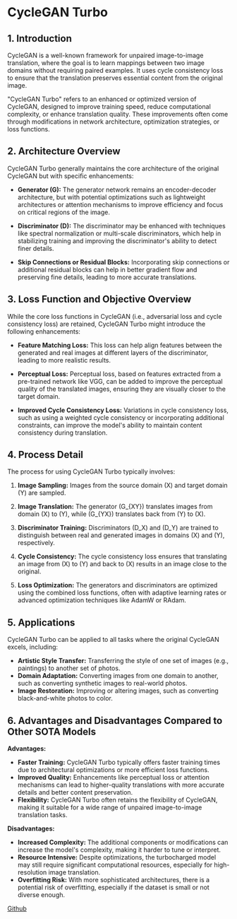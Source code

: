 # CycleGAN Turbo

## 1. Introduction

CycleGAN is a well-known framework for unpaired image-to-image translation, where the goal is to learn mappings between two image domains without requiring paired examples. It uses cycle consistency loss to ensure that the translation preserves essential content from the original image.

"CycleGAN Turbo" refers to an enhanced or optimized version of CycleGAN, designed to improve training speed, reduce computational complexity, or enhance translation quality. These improvements often come through modifications in network architecture, optimization strategies, or loss functions.

## 2. Architecture Overview

CycleGAN Turbo generally maintains the core architecture of the original CycleGAN but with specific enhancements:

- **Generator (G):** The generator network remains an encoder-decoder architecture, but with potential optimizations such as lightweight architectures or attention mechanisms to improve efficiency and focus on critical regions of the image.

- **Discriminator (D):** The discriminator may be enhanced with techniques like spectral normalization or multi-scale discriminators, which help in stabilizing training and improving the discriminator's ability to detect finer details.

- **Skip Connections or Residual Blocks:** Incorporating skip connections or additional residual blocks can help in better gradient flow and preserving fine details, leading to more accurate translations.

## 3. Loss Function and Objective Overview

While the core loss functions in CycleGAN (i.e., adversarial loss and cycle consistency loss) are retained, CycleGAN Turbo might introduce the following enhancements:

- **Feature Matching Loss:** This loss can help align features between the generated and real images at different layers of the discriminator, leading to more realistic results.

- **Perceptual Loss:** Perceptual loss, based on features extracted from a pre-trained network like VGG, can be added to improve the perceptual quality of the translated images, ensuring they are visually closer to the target domain.

- **Improved Cycle Consistency Loss:** Variations in cycle consistency loss, such as using a weighted cycle consistency or incorporating additional constraints, can improve the model's ability to maintain content consistency during translation.

## 4. Process Detail

The process for using CycleGAN Turbo typically involves:

1. **Image Sampling:** Images from the source domain \(X\) and target domain \(Y\) are sampled.

2. **Image Translation:** The generator \(G_{XY}\) translates images from domain \(X\) to \(Y\), while \(G_{YX}\) translates back from \(Y\) to \(X\).

3. **Discriminator Training:** Discriminators \(D_X\) and \(D_Y\) are trained to distinguish between real and generated images in domains \(X\) and \(Y\), respectively.

4. **Cycle Consistency:** The cycle consistency loss ensures that translating an image from \(X\) to \(Y\) and back to \(X\) results in an image close to the original.

5. **Loss Optimization:** The generators and discriminators are optimized using the combined loss functions, often with adaptive learning rates or advanced optimization techniques like AdamW or RAdam.

## 5. Applications

CycleGAN Turbo can be applied to all tasks where the original CycleGAN excels, including:

- **Artistic Style Transfer:** Transferring the style of one set of images (e.g., paintings) to another set of photos.
- **Domain Adaptation:** Converting images from one domain to another, such as converting synthetic images to real-world photos.
- **Image Restoration:** Improving or altering images, such as converting black-and-white photos to color.

## 6. Advantages and Disadvantages Compared to Other SOTA Models

**Advantages:**
- **Faster Training:** CycleGAN Turbo typically offers faster training times due to architectural optimizations or more efficient loss functions.
- **Improved Quality:** Enhancements like perceptual loss or attention mechanisms can lead to higher-quality translations with more accurate details and better content preservation.
- **Flexibility:** CycleGAN Turbo often retains the flexibility of CycleGAN, making it suitable for a wide range of unpaired image-to-image translation tasks.

**Disadvantages:**
- **Increased Complexity:** The additional components or modifications can increase the model's complexity, making it harder to tune or interpret.
- **Resource Intensive:** Despite optimizations, the turbocharged model may still require significant computational resources, especially for high-resolution image translation.
- **Overfitting Risk:** With more sophisticated architectures, there is a potential risk of overfitting, especially if the dataset is small or not diverse enough.

[Github](https://github.com/GaParmar/img2img-turbo)
